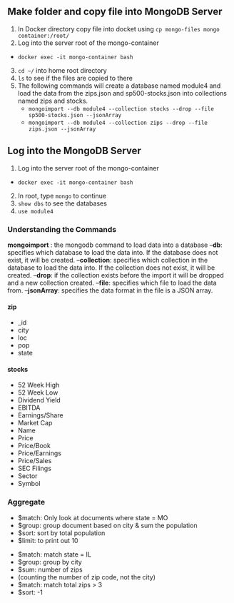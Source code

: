 ## Make folder and copy file into MongoDB Server
1. In Docker directory copy file into docket using 
   `cp mongo-files mongo container:/root/`
2. Log into the server root of the mongo-container
  * `docker exec -it mongo-container bash`
3. `cd ~/` into home root directory
4. `ls` to see if the files are copied to there
5. The following commands will create a database named module4 and load the data from the zips.json and sp500-stocks.json into collections named zips and stocks.
   - `mongoimport --db module4 --collection stocks --drop --file sp500-stocks.json --jsonArray`
   - `mongoimport --db module4 --collection zips --drop --file zips.json --jsonArray`

## Log into the MongoDB Server
1. Log into the server root of the mongo-container
  * `docker exec -it mongo-container bash`
2. In root, type `mongo` to continue
3. `show dbs` to see the databases
4. `use module4` 

### Understanding the Commands
**mongoimport** : the mongodb command to load data into a database
–**db**: specifies which database to load the data into. If the database does not exist, it will be created.
–**collection**: specifies which collection in the database to load the data into. If the collection does not exist, it will be created.
–**drop**: if the collection exists before the import it will be dropped and a new collection created.
–**file**: specifies which file to load the data from.
–**jsonArray**: specifies the data format in the file is a JSON array.

#### zip 
- _id
- city
- loc
- pop
- state

#### stocks
- 52 Week High
- 52 Week Low
- Dividend Yield
- EBITDA
- Earnings/Share
- Market Cap
- Name
- Price
- Price/Book
- Price/Earnings
- Price/Sales
- SEC Filings
- Sector
- Symbol


### Aggregate
<!-- What are the 10 most populous cities in MO? -->
- $match: Only look at documents where state = MO
- $group: group document based on city & sum the population
- $sort: sort by total population
- $limit: to print out 10

<!-- List the cities in Illinois that have 3 or more zip codes? Sort in descending order by total number of zip codes. Hint: count multiple occurrences of a city’s name. -->
- $match: match state = IL
- $group: group by city
- $sum: number of zips
- (counting the number of zip code, not the city)
- $match: match total zips > 3
- $sort: -1
